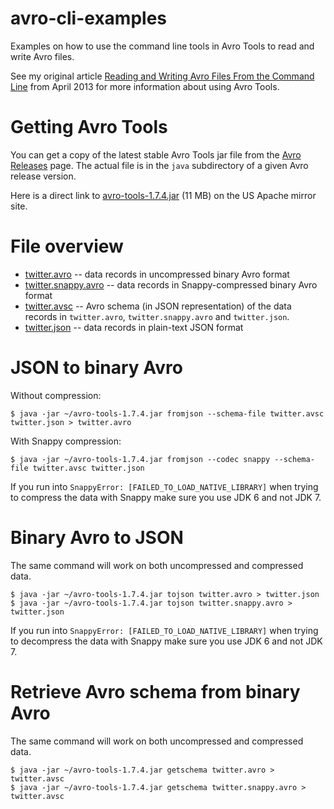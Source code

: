 # avro-cli-examples

Examples on how to use the command line tools in Avro Tools to read and write Avro files.

See my original article
[Reading and Writing Avro Files From the Command Line](http://www.michael-noll.com/blog/2013/03/17/reading-and-writing-avro-files-from-the-command-line/#json-to-binary-avro)
from April 2013 for more information about using Avro Tools.

# Getting Avro Tools

You can get a copy of the latest stable Avro Tools jar file from the
[Avro Releases](http://avro.apache.org/releases.html#Download) page.  The actual file is in the ``java`` subdirectory
of a given Avro release version.

Here is a direct link to [avro-tools-1.7.4.jar](http://www.us.apache.org/dist/avro/avro-1.7.4/java/avro-tools-1.7.4.jar)
(11 MB) on the US Apache mirror site.


# File overview

* [twitter.avro](https://github.com/miguno/avro-cli-examples/blob/master/twitter.avro) -- data records in uncompressed
  binary Avro format
* [twitter.snappy.avro](https://github.com/miguno/avro-cli-examples/blob/master/twitter.snappy.avro) -- data records in
  Snappy-compressed binary Avro format
* [twitter.avsc](https://github.com/miguno/avro-cli-examples/blob/master/twitter.avsc) -- Avro schema (in JSON
  representation) of the data records in ``twitter.avro``, ``twitter.snappy.avro`` and ``twitter.json``.
* [twitter.json](https://github.com/miguno/avro-cli-examples/blob/master/twitter.avro) -- data records in plain-text
  JSON format


# JSON to binary Avro

Without compression:

    $ java -jar ~/avro-tools-1.7.4.jar fromjson --schema-file twitter.avsc twitter.json > twitter.avro

With Snappy compression:

    $ java -jar ~/avro-tools-1.7.4.jar fromjson --codec snappy --schema-file twitter.avsc twitter.json

If you run into ``SnappyError: [FAILED_TO_LOAD_NATIVE_LIBRARY]`` when trying to compress the data with Snappy make sure
you use JDK 6 and not JDK 7.


# Binary Avro to JSON

The same command will work on both uncompressed and compressed data.

    $ java -jar ~/avro-tools-1.7.4.jar tojson twitter.avro > twitter.json
    $ java -jar ~/avro-tools-1.7.4.jar tojson twitter.snappy.avro > twitter.json

If you run into ``SnappyError: [FAILED_TO_LOAD_NATIVE_LIBRARY]`` when trying to decompress the data with Snappy make
sure you use JDK 6 and not JDK 7.


# Retrieve Avro schema from binary Avro

The same command will work on both uncompressed and compressed data.

    $ java -jar ~/avro-tools-1.7.4.jar getschema twitter.avro > twitter.avsc
    $ java -jar ~/avro-tools-1.7.4.jar getschema twitter.snappy.avro > twitter.avsc

